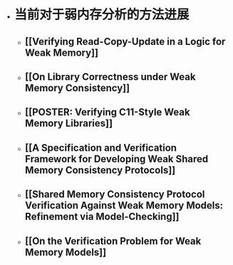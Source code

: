 - # 当前对于弱内存分析的方法进展
	- ## [[Verifying Read-Copy-Update in a Logic for Weak Memory]]
	- ## [[On Library Correctness under Weak Memory Consistency]]
	- ## [[POSTER: Verifying C11-Style Weak Memory Libraries]]
	- ## [[A Specification and Verification Framework for Developing Weak Shared Memory Consistency Protocols]]
	- ## [[Shared Memory Consistency Protocol Verification Against Weak Memory Models: Refinement via Model-Checking]]
	- ## [[On the Verification Problem for Weak Memory Models]]